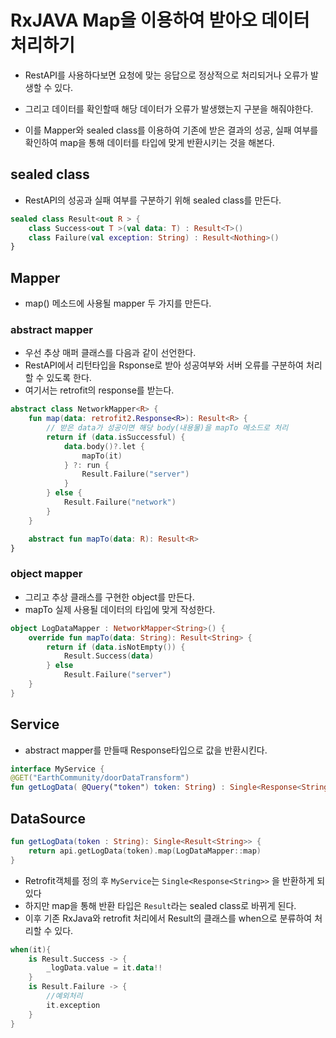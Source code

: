 # RxJAVA Map을 이용하여 받아오 데이터 처리하기

- RestAPI를 사용하다보면 요청에 맞는 응답으로 정상적으로 처리되거나 오류가 발생할 수 있다.
- 그리고 데이터를 확인할때 해당 데이터가 오류가 발생했는지 구분을 해줘야한다.

- 이를 Mapper와 sealed class를 이용하여 기존에 받은 결과의 성공, 실패 여부를 확인하여 map을 통해 데이터를 타입에 맞게 반환시키는 것을 해본다.

## sealed class

- RestAPI의 성공과 실패 여부를 구분하기 위해 sealed class를 만든다.

```kotlin
sealed class Result<out R > {
    class Success<out T >(val data: T) : Result<T>()
    class Failure(val exception: String) : Result<Nothing>()
}
```

## Mapper

- map() 메소드에 사용될 mapper 두 가지를 만든다.

### abstract mapper

- 우선 추상 매퍼 클래스를 다음과 같이 선언한다.
- RestAPI에서 리턴타입을 Rsponse로 받아 성공여부와 서버 오류를 구분하여 처리할 수 있도록 한다.
- 여기서는 retrofit의 response를 받는다.

```kotlin
abstract class NetworkMapper<R> {
    fun map(data: retrofit2.Response<R>): Result<R> {
        // 받은 data가 성공이면 해당 body(내용물)을 mapTo 메소드로 처리
        return if (data.isSuccessful) {
            data.body()?.let {
                mapTo(it)
            } ?: run {
                Result.Failure("server")
            }
        } else {
            Result.Failure("network")
        }
    }

    abstract fun mapTo(data: R): Result<R>
}
```

### object mapper

- 그리고 추상 클래스를 구현한 object를 만든다.
- mapTo 실제 사용될 데이터의 타입에 맞게 작성한다.

```kotlin
object LogDataMapper : NetworkMapper<String>() {
    override fun mapTo(data: String): Result<String> {
        return if (data.isNotEmpty()) {
            Result.Success(data)
        } else
            Result.Failure("server")
    }
}
```

## Service

- abstract mapper를 만들때 Response타입으로 값을 반환시킨다.

```kotlin
interface MyService {
@GET("EarthCommunity/doorDataTransform")
fun getLogData( @Query("token") token: String) : Single<Response<String>>
```

## DataSource

```kotlin
fun getLogData(token : String): Single<Result<String>> {
    return api.getLogData(token).map(LogDataMapper::map)
}
```

- Retrofit객체를 정의 후 `MyService`는 `Single<Response<String>>` 을 반환하게 되있다
- 하지만 map을 통해 반환 타입은 `Result`라는 sealed class로 바뀌게 된다.
- 이후 기존 RxJava와 retrofit 처리에서 Result의 클래스를 when으로 분류하여 처리할 수 있다.

```kotlin
when(it){
	is Result.Success -> {
		_logData.value = it.data!!
	}
	is Result.Failure -> {
        //예외처리
		it.exception
	}
}
```



